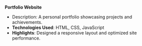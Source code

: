 **Portfolio Website**

   - Description: A personal portfolio showcasing projects and achievements.
   - **Technologies Used**: HTML, CSS, JavaScript
   - **Highlights**: Designed a responsive layout and optimized site performance.
